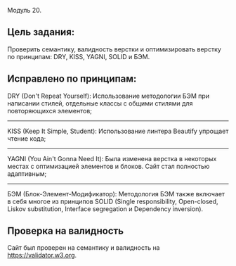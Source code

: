  Модуль 20. 

## Цель задания:
Проверить семантику, валидность верстки и оптимизировать верстку по принципам: DRY, KISS, YAGNI, SOLID и БЭМ.

## Исправлено по принципам:
DRY (Don't Repeat Yourself): Использование методологии БЭМ при написании стилей, отдельные классы с общими стилями для повторяющихся элементов;

---

KISS (Keep It Simple, Student): Использование линтера Beautify упрощает чтение кода;

---

YAGNI (You Ain't Gonna Need It): Была изменена верстка в некоторых местах с оптимизацией элементов и блоков. Сайт стал полностью адаптивным;

---

БЭМ (Блок-Элемент-Модификатор): Методология БЭМ также включает в себя многое из принципов SOLID (Single responsibility, Open-closed, Liskov substitution, Interface segregation и Dependency inversion).


## Проверка на валидность

Сайт был проверен на семантику и валидность на <https://validator.w3.org>.          

        

         
                
